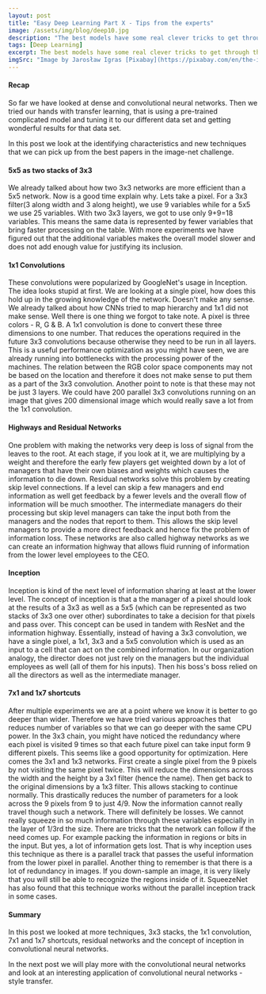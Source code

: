 ```yaml
---
layout: post
title: "Easy Deep Learning Part X - Tips from the experts"
image: /assets/img/blog/deep10.jpg
description: "The best models have some real clever tricks to get through the last mile. They are worth learning."
tags: [Deep Learning]
excerpt: The best models have some real clever tricks to get through the last mile. They are worth learning.
imgSrc: "Image by Jarosław Igras [Pixabay](https://pixabay.com/en/the-intersection-way-investment-2683894/)"
---
```


#### Recap
So far we have looked at dense and convolutional neural networks. Then we tried our hands with transfer learning, that is using a pre-trained complicated model and tuning it to our different data set and getting wonderful results for that data set.

In this post we look at the identifying characteristics and new techniques that we can pick up from the best papers in the image-net challenge.

#### 5x5 as two stacks of 3x3
We already talked about how two 3x3 networks are more efficient than a 5x5 network. Now is a good time explain why. Lets take a pixel. For a 3x3 filter(3 along width and 3 along height), we use 9 variables while for a 5x5 we use 25 variables. With two 3x3 layers, we got to use only 9+9=18 variables. This means the same data is represented by fewer variables that bring faster processing on the table. With more experiments we have figured out that the additional variables makes the overall model slower and does not add enough value for justifying its inclusion.

#### 1x1 Convolutions
These convolutions were popularized by GoogleNet's usage in Inception. The idea looks stupid at first. We are looking at a single pixel, how does this hold up in the growing knowledge of the network. Doesn't make any sense. We already talked about how CNNs tried to map hierarchy and 1x1 did not make sense. Well there is one thing we forgot to take note. A pixel is three colors - R, G & B. A 1x1 convolution is done to convert these three dimensions to one number. That reduces the operations required in the future 3x3 convolutions because otherwise they need to be run in all layers. This is  a useful performance optimization as you might have seen, we are already running into bottlenecks with the processing power of the machines. The relation between the RGB color space components may not be based on the location and therefore it does not make sense to put them as a part of the 3x3 convolution.
Another point to note is that these may not be just 3 layers. We could have 200 parallel 3x3 convolutions running on an image that gives 200 dimensional image which would really save a lot from the 1x1 convolution.

#### Highways and Residual Networks
One problem with making the networks very deep is loss of signal from the leaves to the root. At each stage, if you look at it, we are multiplying by a weight and therefore the early few players get weighted down by a lot of managers that have their own biases and weights which causes the information to die down. Residual networks solve this problem by creating skip level connections. If a level can skip a few managers and end information as well get feedback by a fewer levels and the overall flow of information will be much smoother. The intermediate managers do their processing but skip level managers can take the input both from the managers and the nodes that report to them. This allows the skip level managers to provide a more direct feedback and hence fix the problem of information loss. These networks are also called highway networks as we can create an information highway that allows fluid running of information from the lower level employees to the CEO.

#### Inception
Inception is kind of the next level of information sharing at least at the lower level. The concept of inception is that a the manager of a pixel should look at the results of a 3x3 as well as a 5x5 (which can be represented as two stacks of 3x3 one over other) subordinates to take a decision for that pixels and pass over. This concept can be used in tandem with ResNet and the information highway. Essentially, instead of having a 3x3 convolution, we have a single pixel, a 1x1, 3x3 and a 5x5 convolution which is used as an input to a cell that can act on the combined information. In our organization analogy, the director does not just rely on the managers but the individual employees as well (all of them for his inputs). Then his boss's boss relied on all the directors as well as the intermediate manager.

#### 7x1 and 1x7 shortcuts
After multiple experiments we are at a point where we know it is better to go deeper than wider. Therefore we have tried various approaches that reduces number of variables so that we can go deeper with the same CPU power. In the 3x3 chain, you might have noticed the redundancy where each pixel is visited 9 times so that each future pixel can take input form 9 different pixels. This seems like a good opportunity for optimization. Here comes the 3x1 and 1x3 networks. First create a single pixel from the 9 pixels by not visiting the same pixel twice. This will reduce the dimensions across the width and the height by a 3x1 filter (hence the name). Then get back to the original dimensions by a 1x3 filter. This allows stacking to continue normally. This drastically reduces the number of parameters for a look across the 9 pixels from 9 to just 4/9. Now the information cannot really travel though such a network. There will definitely be losses. We cannot really squeeze in so much information through these variables especially in the layer of 1/3rd the size. There are tricks that the network can follow if the need comes up. For example packing the information in regions or bits in the input. But yes, a lot of information gets lost. That is why inception uses this technique as there is a parallel track that passes the useful information from the lower pixel in parallel. Another thing to remember is that there is a lot of redundancy in images. If you down-sample an image, it is very likely that you will still be able to recognize the regions inside of it. SqueezeNet has also found that this technique works without the parallel inception track in some cases.

#### Summary
In this post we looked at more techniques, 3x3 stacks, the 1x1 convolution, 7x1 and 1x7 shortcuts, residual networks and the concept of inception in convolutional neural networks.

In the next post we will play more with the convolutional neural networks and look at an interesting application of convolutional neural networks - style transfer.
